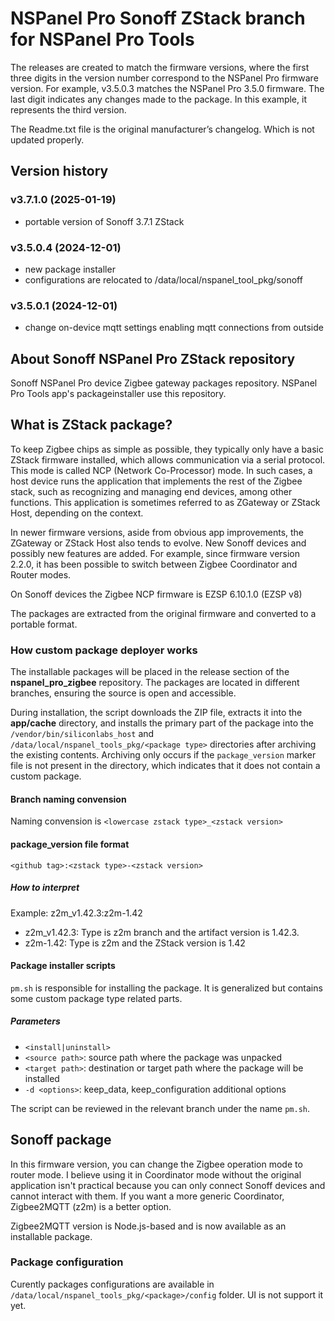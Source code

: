 # NSPanel Pro Sonoff ZStack branch for NSPanel Pro Tools

The releases are created to match the firmware versions, where the first three digits in the version number correspond to the NSPanel Pro firmware version. For example, v3.5.0.3 matches the NSPanel Pro 3.5.0 firmware. The last digit indicates any changes made to the package. In this example, it represents the third version.

The Readme.txt file is the original manufacturer’s changelog. Which is not updated properly.

## Version history

### v3.7.1.0 (2025-01-19)
- portable version of Sonoff 3.7.1 ZStack

### v3.5.0.4 (2024-12-01)
- new package installer
- configurations are relocated to  /data/local/nspanel_tool_pkg/sonoff

### v3.5.0.1 (2024-12-01)
- change on-device mqtt settings enabling mqtt connections from outside

## About Sonoff NSPanel Pro ZStack repository
Sonoff NSPanel Pro device Zigbee gateway packages repository. 
NSPanel Pro Tools app's packageinstaller use this repository. 

## What is ZStack package?

To keep Zigbee chips as simple as possible, they typically only have a basic ZStack firmware installed, which allows communication via a serial protocol. This mode is called NCP (Network Co-Processor) mode. In such cases, a host device runs the application that implements the rest of the Zigbee stack, such as recognizing and managing end devices, among other functions. This application is sometimes referred to as ZGateway or ZStack Host, depending on the context.

In newer firmware versions, aside from obvious app improvements, the ZGateway or ZStack Host also tends to evolve. New Sonoff devices and possibly new features are added. For example, since firmware version 2.2.0, it has been possible to switch between Zigbee Coordinator and Router modes.

On Sonoff devices the Zigbee NCP firmware is EZSP 6.10.1.0 (EZSP v8)

The packages are extracted from the original firmware and converted to a portable format.

### How custom package deployer works

The installable packages will be placed in the release section of the **nspanel_pro_zigbee** repository. The packages are located in different branches, ensuring the source is open and accessible.

During installation, the script downloads the ZIP file, extracts it into the **app/cache** directory, and installs the primary part of the package into the `/vendor/bin/siliconlabs_host`  and ` /data/local/nspanel_tools_pkg/<package type>` directories after archiving the existing contents. Archiving only occurs if the `package_version` marker file is not present in the directory, which indicates that it does not contain a custom package.

#### Branch naming convension
Naming convension is ```<lowercase zstack type>_<zstack version>```

#### package_version file format
```<github tag>:<zstack type>-<zstack version>```

##### How to interpret

Example: z2m_v1.42.3:z2m-1.42
- z2m_v1.42.3: Type is z2m branch and the artifact version is 1.42.3. 
- z2m-1.42: Type is z2m and the ZStack version is 1.42

#### Package installer scripts

```pm.sh``` is responsible for installing the package. It is generalized but contains some custom package type related parts.

##### Parameters
- ```<install|uninstall>```
- ```<source path>```: source path where the package was unpacked
- ```<target path>```: destination or target path where the package will be installed
- ```-d <options>```: keep_data, keep_configuration additional options

The script can be reviewed in the relevant branch under the name `pm.sh`.

## Sonoff package
In this firmware version, you can change the Zigbee operation mode to router mode. I believe using it in Coordinator mode without the original application isn't practical because you can only connect Sonoff devices and cannot interact with them. If you want a more generic Coordinator, Zigbee2MQTT (z2m) is a better option.

Zigbee2MQTT version is Node.js-based and is now available as an installable package.

### Package configuration
Curently packages configurations are available in ```/data/local/nspanel_tools_pkg/<package>/config``` folder. UI is not support it yet.

